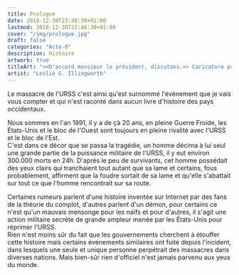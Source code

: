 ```yaml
---
title: Prologue
date: 2018-12-30T23:48:30+01:00
lastmod: 2018-12-30T23:48:30+01:00
cover: "/img/prologue.jpg"
draft: false
categories: "Acte-0"
description: Histoire
artwork: true
titleArt: "<<D'accord monsieur le président, discutons.>> Caricature paru dans le Daily Mail le 29 octobre 1962"
artist: "Leslie G. Illingworth"
---
```

Le massacre de l'URSS c'est ainsi qu'est surnommé l'événement que je vais vous compter et qui n'est raconté dans aucun livre d'histoire des pays occidentaux.  
  
Nous sommes en l'an 1991, il y a de çà 20 ans, en pleine Guerre Froide, les États-Unis et le bloc de l'Ouest sont toujours en pleine rivalité avec l'URSS et le bloc de l'Est.   
C'est dans ce décor que se passa la tragédie, un homme décima à lui seul une grande partie de la puissance militaire de l'URSS, il y eut environ 300.000 morts en 24h. D'après le peu de survivants, cet homme possédait des yeux clairs qui tranchaient tout autant que sa lame et certains, fous probablement, affirment que la foudre sortait de sa lame et qu'elle s'abattait sur tout ce que l'homme rencontrait sur sa route.  
  
Certaines rumeurs parlent d'une histoire inventée sur Internet par des fans de la théorie du complot, d'autres parlent d'un démon, pour certains ce n'est qu'un mauvais mensonge pour les naïfs et pour d'autres, il s'agit une action militaire secrète de grande ampleur menée par les États-Unis pour réprimer l'URSS.   
Rien n'est moins sûr du fait que les gouvernements cherchent à étouffer cette histoire mais certains événements similaires ont fuité depuis l'incident, dans lesquels une seule et unique personne perpétrait des massacres dans diverses nations. Mais bien-sûr rien d'officiel n'est jamais parvenu aux yeux du monde.  